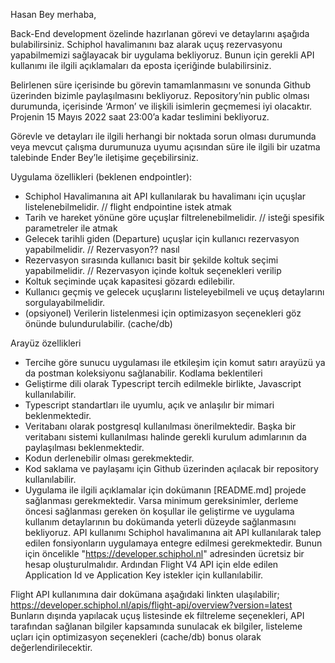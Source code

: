 Hasan Bey merhaba,

Back-End development özelinde hazırlanan görevi ve detaylarını aşağıda bulabilirsiniz. Schiphol havalimanını baz alarak uçuş rezervasyonu yapabilmemizi sağlayacak bir uygulama bekliyoruz. Bunun için gerekli API kullanımı ile ilgili açıklamaları da eposta içeriğinde bulabilirsiniz.

Belirlenen süre içerisinde bu görevin tamamlanmasını ve sonunda Github üzerinden bizimle paylaşılmasını bekliyoruz. Repository’nin public olması durumunda, içerisinde ‘Armon’ ve ilişkili isimlerin geçmemesi iyi olacaktır. Projenin 15 Mayıs 2022 saat 23:00’a kadar teslimini bekliyoruz.

Görevle ve detayları ile ilgili herhangi bir noktada sorun olması durumunda veya mevcut çalışma durumunuza uyumu açısından süre ile ilgili bir uzatma talebinde Ender Bey’le iletişime geçebilirsiniz.

Uygulama özellikleri (beklenen endpointler):
- Schiphol Havalimanına ait API kullanılarak bu havalimanı için uçuşlar listelenebilmelidir.  // flight endpointine istek atmak
- Tarih ve hareket yönüne göre uçuşlar filtrelenebilmelidir.     // isteği spesifik parametreler ile atmak
- Gelecek tarihli giden (Departure) uçuşlar için kullanıcı rezervasyon yapabilmelidir. // Rezervasyon?? nasıl
- Rezervasyon sırasında kullanıcı basit bir şekilde koltuk seçimi yapabilmelidir. // Rezervasyon içinde koltuk seçenekleri verilip 
- Koltuk seçiminde uçak kapasitesi gözardı edilebilir.
- Kullanıcı geçmiş ve gelecek uçuşlarını listeleyebilmeli ve uçuş detaylarını sorgulayabilmelidir.
- (opsiyonel) Verilerin listelenmesi için optimizasyon seçenekleri göz önünde bulundurulabilir. (cache/db)

Arayüz özellikleri
- Tercihe göre sunucu uygulaması ile etkileşim için komut satırı arayüzü ya da postman koleksiyonu sağlanabilir.
Kodlama beklentileri
- Geliştirme dili olarak Typescript tercih edilmekle birlikte, Javascript kullanılabilir. 
- Typescript standartları ile uyumlu, açık ve anlaşılır bir mimari beklenmektedir.
- Veritabanı olarak postgresql kullanılması önerilmektedir. Başka bir veritabanı sistemi kullanılması halinde gerekli kurulum adımlarının da paylaşılması beklenmektedir.
- Kodun derlenebilir olması gerekmektedir.
- Kod saklama ve paylaşamı için Github üzerinden açılacak bir repository kullanılabilir.
- Uygulama ile ilgili açıklamalar için dokümanın [README.md] projede sağlanması gerekmektedir. Varsa minimum gereksinimler, derleme öncesi sağlanması gereken ön koşullar ile geliştirme ve uygulama kullanım detaylarının bu dokümanda yeterli düzeyde sağlanmasını bekliyoruz.
API kullanımı
Schiphol havalimanına ait API kullanılarak talep edilen fonsiyonların uygulamaya entegre edilmesi gerekmektedir. Bunun için öncelikle "https://developer.schiphol.nl" adresinden ücretsiz bir hesap oluşturulmalıdır. Ardından Flight V4 API için elde edilen Application Id ve Application Key istekler için kullanılabilir. 
 
Flight API kullanımına dair dokümana aşağıdaki linkten ulaşılabilir;
https://developer.schiphol.nl/apis/flight-api/overview?version=latest
Bunların dışında yapılacak uçuş listesinde ek filtreleme seçenekleri, API tarafından sağlanan bilgiler kapsamında sunulacak ek bilgiler, listeleme uçları için optimizasyon seçenekleri (cache/db) bonus olarak değerlendirilecektir.
